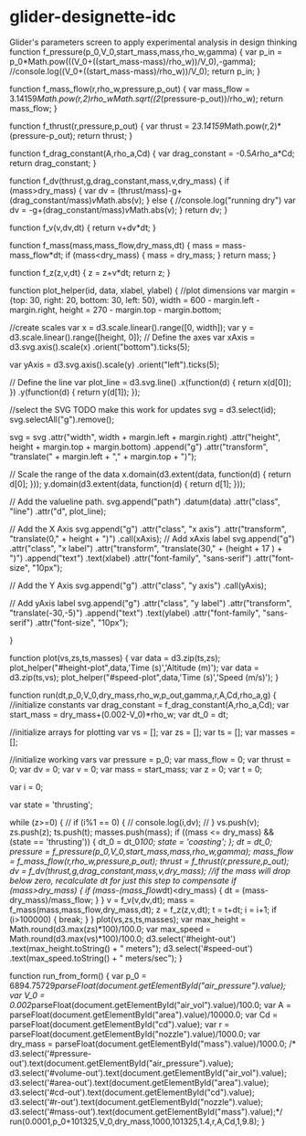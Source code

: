 # glider-designette-idc
Glider's parameters screen to apply experimental analysis in design thinking
function f_pressure(p_0,V_0,start_mass,mass,rho_w,gamma) {
  var p_in = p_0*Math.pow(((V_0+((start_mass-mass)/rho_w))/V_0),-gamma);
  //console.log((V_0+((start_mass-mass)/rho_w))/V_0);
  return p_in;
}

function f_mass_flow(r,rho_w,pressure,p_out) {
  var mass_flow = 3.14159*Math.pow(r,2)*rho_w*Math.sqrt((2*(pressure-p_out))/rho_w);
  return mass_flow;
}

function f_thrust(r,pressure,p_out) {
  var thrust = 2*3.14159*Math.pow(r,2)*(pressure-p_out);
  return thrust;
}

function f_drag_constant(A,rho_a,Cd) {
  var drag_constant = -0.5*A*rho_a*Cd;
  return drag_constant;
}

function f_dv(thrust,g,drag_constant,mass,v,dry_mass) {
  if (mass>dry_mass) {
    var dv = (thrust/mass)-g+(drag_constant/mass)*v*Math.abs(v);
  }
  else {
    //console.log("running dry")
    var dv = -g+(drag_constant/mass)*v*Math.abs(v);
  }
  return dv;
}

function f_v(v,dv,dt) {
  return v+dv*dt;
}

function f_mass(mass,mass_flow,dry_mass,dt) {
  mass = mass-mass_flow*dt;
  if (mass<dry_mass) {
    mass = dry_mass;
  }
  return mass;
}

function f_z(z,v,dt) {
  z = z+v*dt;
  return z;
}

function plot_helper(id, data, xlabel, ylabel) {
  //plot dimensions
  var margin = {top: 30, right: 20, bottom: 30, left: 50},
    width = 600 - margin.left - margin.right,
    height = 270 - margin.top - margin.bottom;

  //create scales
  var x = d3.scale.linear().range([0, width]);
  var y = d3.scale.linear().range([height, 0]);
  // Define the axes
  var xAxis = d3.svg.axis().scale(x)
      .orient("bottom").ticks(5);

  var yAxis = d3.svg.axis().scale(y)
      .orient("left").ticks(5);

  // Define the line
  var plot_line = d3.svg.line()
      .x(function(d) { return x(d[0]); })
      .y(function(d) { return y(d[1]); });

  //select the SVG TODO make this work for updates
  svg = d3.select(id);
  svg.selectAll("g").remove();

  svg = svg
    .attr("width", width + margin.left + margin.right)
        .attr("height", height + margin.top + margin.bottom)
    .append("g")
        .attr("transform",
              "translate(" + margin.left + "," + margin.top + ")");


  // Scale the range of the data
  x.domain(d3.extent(data, function(d) { return d[0]; }));
  y.domain(d3.extent(data, function(d) { return d[1]; }));

  // Add the valueline path.
  svg.append("path")
      .datum(data)
      .attr("class", "line")
      .attr("d", plot_line);

  // Add the X Axis
  svg.append("g")
      .attr("class", "x axis")
      .attr("transform", "translate(0," + height + ")")
      .call(xAxis);
  // Add xAxis label
  svg.append("g")
      .attr("class", "x label")
      .attr("transform", "translate(30," + (height + 17 ) + ")")
        .append("text")
          .text(xlabel)
          .attr("font-family", "sans-serif")
          .attr("font-size", "10px");



  // Add the Y Axis
  svg.append("g")
      .attr("class", "y axis")
      .call(yAxis);

  // Add yAxis label
  svg.append("g")
      .attr("class", "y label")
      .attr("transform", "translate(-30,-5)")
        .append("text")
          .text(ylabel)
          .attr("font-family", "sans-serif")
          .attr("font-size", "10px");

}

function plot(vs,zs,ts,masses) {
  var data = d3.zip(ts,zs);
  plot_helper("#height-plot",data,'Time (s)','Altitude (m)');
  var data = d3.zip(ts,vs);
  plot_helper("#speed-plot",data,'Time (s)','Speed (m/s)');
}

function run(dt,p_0,V_0,dry_mass,rho_w,p_out,gamma,r,A,Cd,rho_a,g) {
  //initialize constants
  var drag_constant = f_drag_constant(A,rho_a,Cd);
  var start_mass = dry_mass+(0.002-V_0)*rho_w;
  var dt_0 = dt;

  //initialize arrays for plotting
  var vs = [];
  var zs = [];
  var ts = [];
  var masses = [];

  //initialize working vars
  var pressure = p_0;
  var mass_flow = 0;
  var thrust = 0;
  var dv = 0;
  var v = 0;
  var mass = start_mass;
  var z = 0;
  var t = 0;

  var i = 0;

  var state = 'thrusting';

  while (z>=0) {
    //    if (i%1 == 0) {
    //      console.log(i,dv);
    //    }
    vs.push(v);
    zs.push(z);
    ts.push(t);
    masses.push(mass);
    if ((mass <= dry_mass) && (state == 'thrusting')) {
      dt_0 = dt_0*100;
      state = 'coasting';
    };
    dt = dt_0;
    pressure = f_pressure(p_0,V_0,start_mass,mass,rho_w,gamma);
    mass_flow = f_mass_flow(r,rho_w,pressure,p_out);
    thrust = f_thrust(r,pressure,p_out);
    dv = f_dv(thrust,g,drag_constant,mass,v,dry_mass);
    //if the mass will drop below zero, recalculate dt for just this step to compensate
    if (mass>dry_mass) {
      if (mass-(mass_flow*dt)<dry_mass) {
        dt = (mass-dry_mass)/mass_flow;
      }
    }
    v = f_v(v,dv,dt);
    mass = f_mass(mass,mass_flow,dry_mass,dt);
    z = f_z(z,v,dt);
    t = t+dt;
    i = i+1;
    if (i>100000) {
      break;
    }
  }
  plot(vs,zs,ts,masses);
  var max_height = Math.round(d3.max(zs)*100)/100.0;
  var max_speed = Math.round(d3.max(vs)*100)/100.0;
  d3.select('#height-out')
    .text(max_height.toString()  + " meters");
  d3.select('#speed-out')
    .text(max_speed.toString()  + " meters/sec");
}

function run_from_form() {
  var p_0 = 6894.75729*parseFloat(document.getElementById("air_pressure").value);
  var V_0 = 0.002*parseFloat(document.getElementById("air_vol").value)/100.0;
  var A = parseFloat(document.getElementById("area").value)/10000.0;
  var Cd = parseFloat(document.getElementById("cd").value);
  var r = parseFloat(document.getElementById("nozzle").value)/1000.0;
  var dry_mass = parseFloat(document.getElementById("mass").value)/1000.0;
/*  d3.select('#pressure-out').text(document.getElementById("air_pressure").value);
  d3.select('#volume-out').text(document.getElementById("air_vol").value);
  d3.select('#area-out').text(document.getElementById("area").value);
  d3.select('#cd-out').text(document.getElementById("cd").value);
  d3.select('#r-out').text(document.getElementById("nozzle").value);
  d3.select('#mass-out').text(document.getElementById("mass").value);*/
  run(0.0001,p_0+101325,V_0,dry_mass,1000,101325,1.4,r,A,Cd,1,9.8);
}
